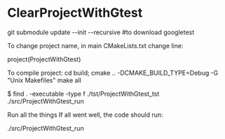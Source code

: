 # ClearProjectWithGtest

git submodule update --init --recursive #to download googletest


To change project name, in main CMakeLists.txt change line:

project(ProjectWithGtest)


To compile project:
cd build; cmake .. -DCMAKE_BUILD_TYPE=Debug -G "Unix Makefiles" 
make all

$ find . -executable -type f
./tst/ProjectWithGtest_tst
./src/ProjectWithGtest_run

Run all the things
If all went well, the code should run:

./src/ProjectWithGtest_run


